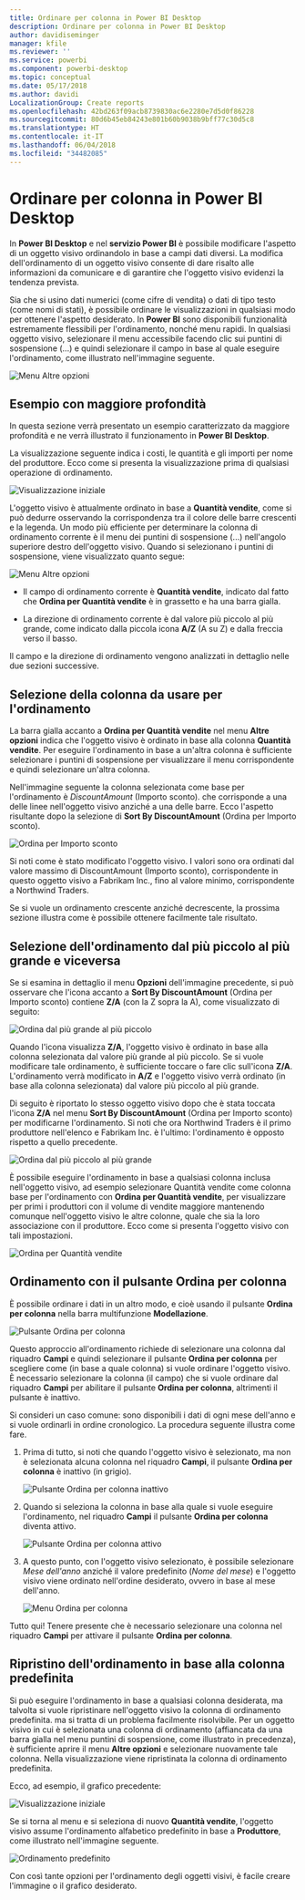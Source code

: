 ```yaml
---
title: Ordinare per colonna in Power BI Desktop
description: Ordinare per colonna in Power BI Desktop
author: davidiseminger
manager: kfile
ms.reviewer: ''
ms.service: powerbi
ms.component: powerbi-desktop
ms.topic: conceptual
ms.date: 05/17/2018
ms.author: davidi
LocalizationGroup: Create reports
ms.openlocfilehash: 42bd263f09acb8739830ac6e2280e7d5d0f86228
ms.sourcegitcommit: 80d6b45eb84243e801b60b9038b9bff77c30d5c8
ms.translationtype: HT
ms.contentlocale: it-IT
ms.lasthandoff: 06/04/2018
ms.locfileid: "34482085"
---
```

# <a name="sort-by-column-in-power-bi-desktop"></a>Ordinare per colonna in Power BI Desktop
In **Power BI Desktop** e nel **servizio Power BI** è possibile modificare l'aspetto di un oggetto visivo ordinandolo in base a campi dati diversi. La modifica dell'ordinamento di un oggetto visivo consente di dare risalto alle informazioni da comunicare e di garantire che l'oggetto visivo evidenzi la tendenza prevista.

Sia che si usino dati numerici (come cifre di vendita) o dati di tipo testo (come nomi di stati), è possibile ordinare le visualizzazioni in qualsiasi modo per ottenere l'aspetto desiderato.  In **Power BI** sono disponibili funzionalità estremamente flessibili per l'ordinamento, nonché menu rapidi. In qualsiasi oggetto visivo, selezionare il menu accessibile facendo clic sui puntini di sospensione (...) e quindi selezionare il campo in base al quale eseguire l'ordinamento, come illustrato nell'immagine seguente.

![Menu Altre opzioni](media/desktop-sort-by-column/sortbycolumn_2.png)

## <a name="more-depth-and-an-example"></a>Esempio con maggiore profondità
In questa sezione verrà presentato un esempio caratterizzato da maggiore profondità e ne verrà illustrato il funzionamento in **Power BI Desktop**.

La visualizzazione seguente indica i costi, le quantità e gli importi per nome del produttore. Ecco come si presenta la visualizzazione prima di qualsiasi operazione di ordinamento.

![Visualizzazione iniziale](media/desktop-sort-by-column/sortbycolumn_1.png)

L'oggetto visivo è attualmente ordinato in base a **Quantità vendite**, come si può dedurre osservando la corrispondenza tra il colore delle barre crescenti e la legenda. Un modo più efficiente per determinare la colonna di ordinamento corrente è il menu dei puntini di sospensione (...) nell'angolo superiore destro dell'oggetto visivo. Quando si selezionano i puntini di sospensione, viene visualizzato quanto segue:

![Menu Altre opzioni](media/desktop-sort-by-column/sortbycolumn_2.png)

* Il campo di ordinamento corrente è **Quantità vendite**, indicato dal fatto che **Ordina per Quantità vendite** è in grassetto e ha una barra gialla. 

* La direzione di ordinamento corrente è dal valore più piccolo al più grande, come indicato dalla piccola icona **A/Z** (A su Z) e dalla freccia verso il basso.

Il campo e la direzione di ordinamento vengono analizzati in dettaglio nelle due sezioni successive.

## <a name="selecting-which-column-to-use-for-sorting"></a>Selezione della colonna da usare per l'ordinamento
La barra gialla accanto a **Ordina per Quantità vendite** nel menu **Altre opzioni** indica che l'oggetto visivo è ordinato in base alla colonna **Quantità vendite**. Per eseguire l'ordinamento in base a un'altra colonna è sufficiente selezionare i puntini di sospensione per visualizzare il menu corrispondente e quindi selezionare un'altra colonna.

Nell'immagine seguente la colonna selezionata come base per l'ordinamento è *DiscountAmount* (Importo sconto). che corrisponde a una delle linee nell'oggetto visivo anziché a una delle barre. Ecco l'aspetto risultante dopo la selezione di **Sort By DiscountAmount** (Ordina per Importo sconto).

![Ordina per Importo sconto](media/desktop-sort-by-column/sortbycolumn_3.png)

Si noti come è stato modificato l'oggetto visivo. I valori sono ora ordinati dal valore massimo di DiscountAmount (Importo sconto), corrispondente in questo oggetto visivo a Fabrikam Inc., fino al valore minimo, corrispondente a Northwind Traders. 

Se si vuole un ordinamento crescente anziché decrescente, la prossima sezione illustra come è possibile ottenere facilmente tale risultato.

## <a name="selecting-the-sort-order---smallest-to-largest-largest-to-smallest"></a>Selezione dell'ordinamento dal più piccolo al più grande e viceversa
Se si esamina in dettaglio il menu **Opzioni** dell'immagine precedente, si può osservare che l'icona accanto a **Sort By DiscountAmount** (Ordina per Importo sconto) contiene **Z/A** (con la Z sopra la A), come visualizzato di seguito:

![Ordina dal più grande al più piccolo](media/desktop-sort-by-column/sortbycolumn_4.png)

Quando l'icona visualizza **Z/A**, l'oggetto visivo è ordinato in base alla colonna selezionata dal valore più grande al più piccolo. Se si vuole modificare tale ordinamento, è sufficiente toccare o fare clic sull'icona **Z/A**. L'ordinamento verrà modificato in **A/Z** e l'oggetto visivo verrà ordinato (in base alla colonna selezionata) dal valore più piccolo al più grande.

Di seguito è riportato lo stesso oggetto visivo dopo che è stata toccata l'icona **Z/A** nel menu **Sort By DiscountAmount** (Ordina per Importo sconto) per modificarne l'ordinamento. Si noti che ora Northwind Traders è il primo produttore nell'elenco e Fabrikam Inc. è l'ultimo: l'ordinamento è opposto rispetto a quello precedente.

![Ordina dal più piccolo al più grande](media/desktop-sort-by-column/sortbycolumn_5.png)

È possibile eseguire l'ordinamento in base a qualsiasi colonna inclusa nell'oggetto visivo, ad esempio selezionare Quantità vendite come colonna base per l'ordinamento con **Ordina per Quantità vendite**, per visualizzare per primi i produttori con il volume di vendite maggiore mantenendo comunque nell'oggetto visivo le altre colonne, quale che sia la loro associazione con il produttore. Ecco come si presenta l'oggetto visivo con tali impostazioni.

![Ordina per Quantità vendite](media/desktop-sort-by-column/sortbycolumn_6.png)

## <a name="sort-using-the-sort-by-column-button"></a>Ordinamento con il pulsante Ordina per colonna
È possibile ordinare i dati in un altro modo, e cioè usando il pulsante **Ordina per colonna** nella barra multifunzione **Modellazione**.

![Pulsante Ordina per colonna](media/desktop-sort-by-column/sortbycolumn_8.png)

Questo approccio all'ordinamento richiede di selezionare una colonna dal riquadro **Campi** e quindi selezionare il pulsante **Ordina per colonna** per scegliere come (in base a quale colonna) si vuole ordinare l'oggetto visivo. È necessario selezionare la colonna (il campo) che si vuole ordinare dal riquadro **Campi** per abilitare il pulsante **Ordina per colonna**, altrimenti il pulsante è inattivo.

Si consideri un caso comune: sono disponibili i dati di ogni mese dell'anno e si vuole ordinarli in ordine cronologico. La procedura seguente illustra come fare.

1. Prima di tutto, si noti che quando l'oggetto visivo è selezionato, ma non è selezionata alcuna colonna nel riquadro **Campi**, il pulsante **Ordina per colonna** è inattivo (in grigio).
   
   ![Pulsante Ordina per colonna inattivo](media/desktop-sort-by-column/sortbycolumn_9.png)

2. Quando si seleziona la colonna in base alla quale si vuole eseguire l'ordinamento, nel riquadro **Campi** il pulsante **Ordina per colonna** diventa attivo.
   
   ![Pulsante Ordina per colonna attivo](media/desktop-sort-by-column/sortbycolumn_10.png)
3. A questo punto, con l'oggetto visivo selezionato, è possibile selezionare *Mese dell'anno* anziché il valore predefinito (*Nome del mese*) e l'oggetto visivo viene ordinato nell'ordine desiderato, ovvero in base al mese dell'anno.
   
   ![Menu Ordina per colonna](media/desktop-sort-by-column/sortbycolumn_11.png)

Tutto qui! Tenere presente che è necessario selezionare una colonna nel riquadro **Campi** per attivare il pulsante **Ordina per colonna**.

## <a name="getting-back-to-default-column-for-sorting"></a>Ripristino dell'ordinamento in base alla colonna predefinita
Si può eseguire l'ordinamento in base a qualsiasi colonna desiderata, ma talvolta si vuole ripristinare nell'oggetto visivo la colonna di ordinamento predefinita. ma si tratta di un problema facilmente risolvibile. Per un oggetto visivo in cui è selezionata una colonna di ordinamento (affiancata da una barra gialla nel menu puntini di sospensione, come illustrato in precedenza), è sufficiente aprire il menu **Altre opzioni** e selezionare nuovamente tale colonna. Nella visualizzazione viene ripristinata la colonna di ordinamento predefinita.

Ecco, ad esempio, il grafico precedente:

![Visualizzazione iniziale](media/desktop-sort-by-column/sortbycolumn_6.png)

Se si torna al menu e si seleziona di nuovo **Quantità vendite**, l'oggetto visivo assume l'ordinamento alfabetico predefinito in base a **Produttore**, come illustrato nell'immagine seguente.

![Ordinamento predefinito](media/desktop-sort-by-column/sortbycolumn_7.png)

Con così tante opzioni per l'ordinamento degli oggetti visivi, è facile creare l'immagine o il grafico desiderato.

